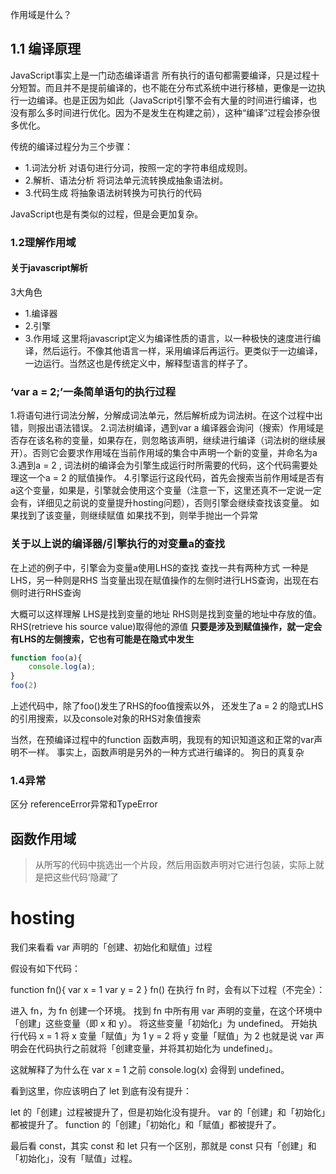 作用域是什么？
<!-- more -->

## 1.1 编译原理
JavaScript事实上是一门动态编译语言
所有执行的语句都需要编译，只是过程十分短暂。而且并不是提前编译的，也不能在分布式系统中进行移植，更像是一边执行一边编译。也是正因为如此（JavaScript引擎不会有大量的时间进行编译，也没有那么多时间进行优化。因为不是发生在构建之前），这种“编译”过程会掺杂很多优化。

传统的编译过程分为三个步骤：
- 1.词法分析
对语句进行分词，按照一定的字符串组成规则。
- 2.解析、语法分析
将词法单元流转换成抽象语法树。
- 3.代码生成
将抽象语法树转换为可执行的代码

JavaScript也是有类似的过程，但是会更加复杂。

### 1.2理解作用域
#### 关于javascript解析
3大角色
- 1.编译器
- 2.引擎
- 3.作用域
这里将javascript定义为编译性质的语言，以一种极快的速度进行编译，然后运行。不像其他语言一样，采用编译后再运行。更类似于一边编译，一边运行。当然这也是传统定义中，解释型语言的样子了。

### ‘var a = 2;’一条简单语句的执行过程
1.将语句进行词法分解，分解成词法单元，然后解析成为词法树。在这个过程中出错，则报出语法错误。
2.词法树编译，遇到var a
编译器会询问（搜索）作用域是否存在该名称的变量，如果存在，则忽略该声明，继续进行编译（词法树的继续展开）。否则它会要求作用域在当前作用域的集合中声明一个新的变量，并命名为a
3.遇到a = 2 , 词法树的编译会为引擎生成运行时所需要的代码，这个代码需要处理这一个a = 2 的赋值操作。
4.引擎运行这段代码，首先会搜索当前作用域是否有a这个变量，如果是，引擎就会使用这个变量（注意一下，这里还真不一定说一定会有，详细见之前说的变量提升hosting问题），否则引擎会继续查找该变量。
如果找到了该变量，则继续赋值
如果找不到，则举手抛出一个异常

### 关于以上说的编译器/引擎执行的对变量a的查找
在上述的例子中，引擎会为变量a使用LHS的查找
查找一共有两种方式
一种是LHS，另一种则是RHS
当变量出现在赋值操作的左侧时进行LHS查询，出现在右侧时进行RHS查询

大概可以这样理解
LHS是找到变量的地址
RHS则是找到变量的地址中存放的值。
RHS(retrieve his source value)取得他的源值
**只要是涉及到赋值操作，就一定会有LHS的左侧搜索，它也有可能是在隐式中发生**
``` javascript
function foo(a){
    console.log(a);
}
foo(2)
```
上述代码中，除了foo()发生了RHS的foo值搜索以外，
还发生了a = 2 的隐式LHS的引用搜索，以及console对象的RHS对象值搜索

当然，在预编译过程中的function 函数声明，我现有的知识知道这和正常的var声明不一样。
事实上，函数声明是另外的一种方式进行编译的。
狗日的真复杂

### 1.4异常

区分 referenceError异常和TypeError



## 函数作用域
> 从所写的代码中挑选出一个片段，然后用函数声明对它进行包装，实际上就是把这些代码‘隐藏’了


# hosting

我们来看看 var 声明的「创建、初始化和赋值」过程

假设有如下代码：

function fn(){
  var x = 1
  var y = 2
}
fn()
在执行 fn 时，会有以下过程（不完全）：

进入 fn，为 fn 创建一个环境。
找到 fn 中所有用 var 声明的变量，在这个环境中「创建」这些变量（即 x 和 y）。
将这些变量「初始化」为 undefined。
开始执行代码
x = 1 将 x 变量「赋值」为 1
y = 2 将 y 变量「赋值」为 2
也就是说 var 声明会在代码执行之前就将「创建变量，并将其初始化为 undefined」。

这就解释了为什么在 var x = 1 之前 console.log(x) 会得到 undefined。

>
看到这里，你应该明白了 let 到底有没有提升：

let 的「创建」过程被提升了，但是初始化没有提升。
var 的「创建」和「初始化」都被提升了。
function 的「创建」「初始化」和「赋值」都被提升了。


最后看 const，其实 const 和 let 只有一个区别，那就是 const 只有「创建」和「初始化」，没有「赋值」过程。